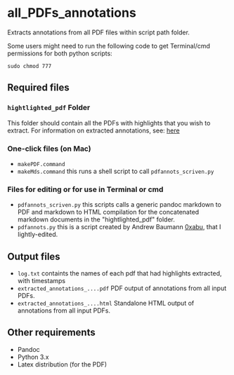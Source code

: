 # all_PDFs_annotations
 Extracts annotations from all PDF files within script path folder.

 Some users might need to run the following code to get Terminal/cmd permissions for both python scripts:

    sudo chmod 777 

## Required files

### `hightlighted_pdf` Folder
This folder should contain all the PDFs with highlights that you wish to extract. For information on extracted annotations, see: [here](https://github.com/0xabu/pdfannots)

### One-click files (on Mac)
- `makePDF.command` 
- `makeMds.command` this runs a shell script to call `pdfannots_scriven.py`

### Files for editing or for use in Terminal or cmd
- `pdfannots_scriven.py` this scripts calls a generic pandoc markdown to PDF and markdown to HTML compilation for the concatenated markdown documents in the "hightlighted_pdf" folder. 
- `pdfannots.py` this is a script created by Andrew Baumann [0xabu](https://github.com/0xabu/pdfannots), that I lightly-edited.

## Output files
- `log.txt` containts the names of each pdf that had highlights extracted, with timestamps
- `extracted_annotations_....pdf` PDF output of annotations from all input PDFs.
- `extracted_annotations_....html` Standalone HTML output of annotations from all input PDFs.

## Other requirements
- Pandoc
- Python 3.x
- Latex distribution (for the PDF)